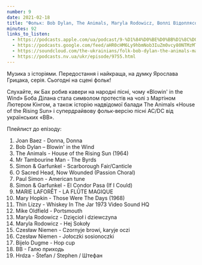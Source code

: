 ```yaml
---
number: 9
date: 2021-02-18
title: "Фольк: Bob Dylan, The Animals, Maryla Rodowicz, Воплі Відоплясова"
minutes: 92
links_to_listen:
  - https://podcasts.apple.com/ua/podcast/9-%D1%84%D0%BE%D0%BB%D1%8C%D0%BA-bob-dylan-the-animals-maryla-rodowicz-%D0%B2%D0%BE%D0%BF%D0%BB%D1%96/id1546083745?i=1000509652843
  - https://podcasts.google.com/feed/aHR0cHM6Ly9hbmNob3IuZm0vcy80NTMzMTgxMC9wb2RjYXN0L3Jzcw/episode/NDEwMDk4N2MtZGUzNC00MmQwLWJiNjEtYTk4MDk4MzFmMDcx
  - https://soundcloud.com/the-ukrainians/folk-bob-dylan-the-animals-maryla-rodowicz-vopl-vdoplyasova?in=the-ukrainians/sets/muzykazist
  - https://podcasts.nv.ua/ukr/episode/9755.html
---
```


Музика з історіями. Передостання і найкраща, на думку Ярослава Грицака, серія.
Сьогодні на сцені фольк!

Слухайте, як Бах робив кавери на народні пісні, чому «Blowin' in the Wind» Боба
Ділана стала символом протестів на чолі з Мартіном Лютером Кінгом, а також
історію надвідомої балади The Animals «House of the Rising Sun» і супердрайвову
фольк-версію пісні AC/DC від українських «ВВ».

Плейлист до епізоду:

1. Joan Baez - Donna, Donna
2. Bob Dylan – Blowin' in the Wind
3. The Animals - House of the Rising Sun (1964)
4. Mr Tambourine Man - The Byrds
5. Simon & Garfunkel - Scarborough Fair/Canticle
6. O Sacred Head, Now Wounded (Passion Choral)
7. Paul Simon - American tune
8. Simon & Garfunkel - El Condor Pasa (If I Could)
9. MARIE LAFORÊT - LA FLÛTE MAGIQUE
10. Mary Hopkin - Those Were The Days (1968)
11. Thin Lizzy - Whiskey In The Jar 1973 Video Sound HQ
12. Mike Oldfield - Portsmouth
13. Maryla Rodowicz - Dzięcioł i dziewczyna
14. Maryla Rodowicz - Hej Sokoły
15. Czesław Niemen - Czornyje browi, karyje oczi
16. Czesław Niemen - Jołoczki sosionoczki
17. Bijelo Dugme - Hop cup
18. ВВ - Галю приходь
19. Hrdza - Štefan / Stephen / Штефан
